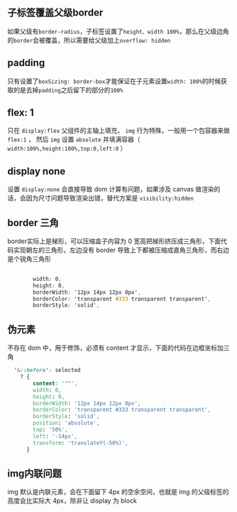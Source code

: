 
## 子标签覆盖父级border

如果父级有`border-radius`，子标签设置了`height、width 100%`，那么在父级边角的`border`会被覆盖，所以需要给父级加上`overflow: hidden`



## padding

只有设置了`boxSizing: border-box`才能保证在子元素设置`width: 100%`的时候获取的是去掉`padding`之后留下的部分的`100%`

## flex: 1 

只在 `display:flex` 父组件的主轴上填充， `img` 行为特殊，一般用一个包容器来做 `flex:1` ， 然后 `img` 设置 `absolute` 并填满容器（ `width:100%,height:100%,top:0,left:0` ）


## display none

设置 `display:none` 会直接导致 dom 计算有问题，如果涉及 canvas 做渲染的话，会因为尺寸问题导致渲染出错，替代方案是 `visibility:hidden`

## border 三角

border实际上是梯形，可以压缩盒子内容为 0 宽高把梯形挤压成三角形，下面代码实现朝左的三角形，左边没有 border 导致上下都被压缩成直角三角形，而右边是个锐角三角形

```css
 
        width: 0,
        height: 0,
        borderWidth: '12px 14px 12px 0px',
        borderColor: 'transparent #333 transparent transparent',
        borderStyle: 'solid',
```

## 伪元素

不存在 dom 中，用于修饰，必须有 content 才显示，下面的代码在边框坐标加三角

```css
  '&::before': selected
    ? {
        content: '""',
        width: 0,
        height: 0,
        borderWidth: '12px 14px 12px 0px',
        borderColor: 'transparent #333 transparent transparent',
        borderStyle: 'solid',
        position: 'absolute',
        top: '50%',
        left: '-14px',
        transform: 'translateY(-50%)',
      }
```


## img内联问题

img 默认是内联元素，会在下面留下 4px 的空余空间，也就是 img 的父级标签的高度会比实际大 4px，除非让 display 为 block